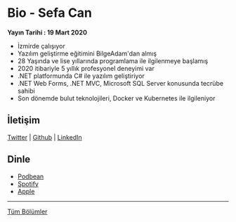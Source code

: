 # Bio - Sefa Can
**Yayın Tarihi : 19 Mart 2020**

* İzmirde çalışıyor
* Yazılım geliştirme eğitimini BilgeAdam'dan almış
* 28 Yaşında ve lise yıllarında programlama ile ilgilenmeye başlamış
* 2020 itibariyle 5 yıllık profesyonel deneyimi var
* .NET platformunda C# ile yazılım geliştiriyor
* .NET Web Forms, .NET MVC, Microsoft SQL Server konusunda tecrübe sahibi
* Son dönemde bulut teknolojileri, Docker ve Kubernetes ile ilgileniyor

## İletişim
[Twitter](https://twitter.com/ssefaccan)
 | [Github](https://github.com/sefacan)
 | [LinkedIn](https://www.linkedin.com/in/sefa-can-81366578/)

## Dinle
* [Podbean](https://munmis.podbean.com/e/bio-001-sefa-can/)
* [Spotify](https://open.spotify.com/episode/3XRxtmmk0rbZ7mMybXZ58h)
* [Apple](https://podcasts.apple.com/us/podcast/developer-kahvesi/id1463881341)

<hr/>

[Tüm Bölümler](../README.md)

